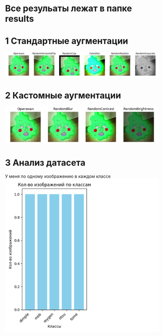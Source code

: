 # Все резульаты лежат в папке results
# 1 Стандартные аугментации
![image](results/multiple%20stand%20dimple.png)
# 2 Кастомные аугментации
![image](results/custom%20dimple.png)
# 3 Анализ датасета
У меня по одному изображению в каждом классе  
![image](results/number%20of%20images.png)